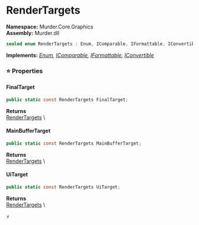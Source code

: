 # RenderTargets

**Namespace:** Murder.Core.Graphics \
**Assembly:** Murder.dll

```csharp
sealed enum RenderTargets : Enum, IComparable, IFormattable, IConvertible
```

**Implements:** _[Enum](https://learn.microsoft.com/en-us/dotnet/api/System.Enum?view=net-7.0), [IComparable](https://learn.microsoft.com/en-us/dotnet/api/System.IComparable?view=net-7.0), [IFormattable](https://learn.microsoft.com/en-us/dotnet/api/System.IFormattable?view=net-7.0), [IConvertible](https://learn.microsoft.com/en-us/dotnet/api/System.IConvertible?view=net-7.0)_

### ⭐ Properties
#### FinalTarget
```csharp
public static const RenderTargets FinalTarget;
```

**Returns** \
[RenderTargets](../..//Murder/Core/Graphics/RenderTargets.html) \
#### MainBufferTarget
```csharp
public static const RenderTargets MainBufferTarget;
```

**Returns** \
[RenderTargets](../..//Murder/Core/Graphics/RenderTargets.html) \
#### UiTarget
```csharp
public static const RenderTargets UiTarget;
```

**Returns** \
[RenderTargets](../..//Murder/Core/Graphics/RenderTargets.html) \


⚡